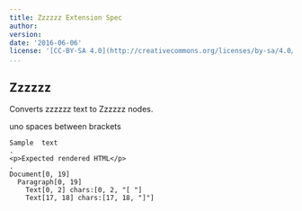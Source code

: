 ```yaml
---
title: Zzzzzz Extension Spec
author: 
version: 
date: '2016-06-06'
license: '[CC-BY-SA 4.0](http://creativecommons.org/licenses/by-sa/4.0/)'
...
```


## Zzzzzz  

Converts zzzzzz text to Zzzzzz nodes.  

uno spaces between brackets

```````````````````````````````` example Zzzzzz: 1  options option1, IGNORE
Sample  text
.
<p>Expected rendered HTML</p>
.
Document[0, 19]
  Paragraph[0, 19]
    Text[0, 2] chars:[0, 2, "[ "]
    Text[17, 18] chars:[17, 18, "]"]
````````````````````````````````


